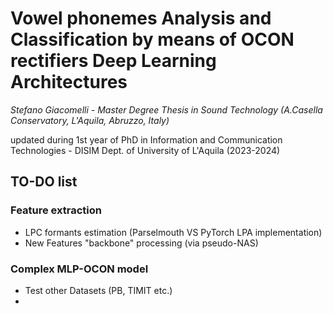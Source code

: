 # Vowel phonemes Analysis and Classification by means of OCON rectifiers Deep Learning Architectures
*Stefano Giacomelli - Master Degree Thesis in Sound Technology (A.Casella Conservatory, L'Aquila, Abruzzo, Italy)*

updated during 1st year of PhD in Information and Communication Technologies - DISIM Dept. of University of L'Aquila (2023-2024)

## TO-DO list
### Feature extraction
- LPC formants estimation (Parselmouth VS PyTorch LPA implementation)
- New Features "backbone" processing (via pseudo-NAS)
### Complex MLP-OCON model
- Test other Datasets (PB, TIMIT etc.)
- 
